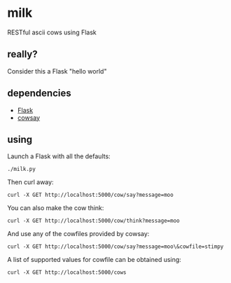 milk
====

RESTful ascii cows using Flask

really?
-------

Consider this a Flask "hello world"

dependencies
------------

 - [Flask](https://github.com/mitsuhiko/flask.git)
 - [cowsay](https://github.com/schacon/cowsay)

using
-----

Launch a Flask with all the defaults:

    ./milk.py

Then curl away:

    curl -X GET http://localhost:5000/cow/say?message=moo

You can also make the cow think:

    curl -X GET http://localhost:5000/cow/think?message=moo

And use any of the cowfiles provided by cowsay:

    curl -X GET http://localhost:5000/cow/say?message=moo\&cowfile=stimpy

A list of supported values for cowfile can be obtained using:

    curl -X GET http://localhost:5000/cows
